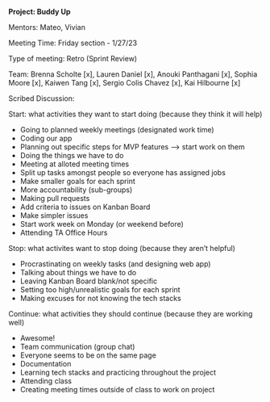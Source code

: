 **Project: Buddy Up**

Mentors: Mateo, Vivian

Meeting Time: Friday section - 1/27/23 

Type of meeting: Retro (Sprint Review)

Team: Brenna Scholte [x], Lauren Daniel [x], Anouki Panthagani [x], Sophia Moore [x], Kaiwen Tang [x], Sergio Colis Chavez [x], Kai Hilbourne [x]

Scribed Discussion: 

Start: what activities they want to start doing (because they think it will help)
- Going to planned weekly meetings (designated work time)
- Coding our app
- Planning out specific steps for MVP features --> start work on them
- Doing the things we have to do 
- Meeting at alloted meeting times
- Split up tasks amongst people so everyone has assigned jobs
- Make smaller goals for each sprint
- More accountability (sub-groups)
- Making pull requests
- Add criteria to issues on Kanban Board
- Make simpler issues
- Start work week on Monday (or weekend before)
- Attending TA Office Hours

Stop: what activites want to stop doing (because they aren’t helpful)
- Procrastinating on weekly tasks (and designing web app)
- Talking about things we have to do 
- Leaving Kanban Board blank/not specific
- Setting too high/unrealistic goals for each sprint
- Making excuses for not knowing the tech stacks

Continue: what activities they should continue (because they are working well)
- Awesome!
- Team communication (group chat)
- Everyone seems to be on the same page
- Documentation
- Learning tech stacks and practicing throughout the project
- Attending class
- Creating meeting times outside of class to work on project
